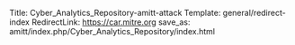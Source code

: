 Title: Cyber_Analytics_Repository-amitt-attack
Template: general/redirect-index
RedirectLink: https://car.mitre.org
save_as: amitt/index.php/Cyber_Analytics_Repository/index.html